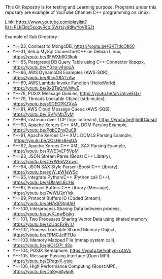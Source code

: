This Git Repostry is for testing and Learning purpose. Programs under this reposary are example of YouTube Channel C++ programming on Linux.

Link: https://www.youtube.com/playlist?list=PLkEldc5soqvRcoiSViztJy9dlwYoV8S2t

Example of Sub Directory :

* YH-23, Connect to MongoDB,                        https://youtu.be/GKTItIcOb60
* YH-31, Setup MySql Connector/C++ on Debian Linux, https://youtu.be/6FWXh6O3knk
* YH-65, Postgresql DB Query Table using C++ Connector libpqxx, https://youtu.be/Y04aiv4opoA
* YH-66, AWS DynamoDB Examples (AWS-SDK), https://youtu.be/8tcvG8ATzAw
* YH-69, AWS Lambda Invoke Function (HelloWorld), https://youtu.be/8x8TeQmVWwE
* YH-78, POSIX Message Queues,                      https://youtu.be/xNUdIveEQxI
* YH-79,  Threads Lockable Object (std::mutex),      https://youtu.be/s9DEOPKZXxA
* YH-81, AWS Cloud Message Queue (AWS-SQS),         https://youtu.be/iSVfyMb7ivM
* YH-86,  iostream over TCP (tcp::iostream),        https://youtu.be/fjld6D4nspI
* YH-90,  Apache Xerces C++ XML DOM Parsing Example,         https://youtu.be/PgbCZnyDu08
* YH-91,  Apache Xerces C++ XML DOMLS Parsing Example,           https://youtu.be/zOsHns6esUA
* YH-92,  Apache Xerces C++ XML SAX Parsing Example,             https://youtu.be/RWE3vEP5VpM
* YH-93, JSON Stream Parse (Boost C++ Library),     https://youtu.be/CFrW6pVXnwo
* YH-94, JSON SAX Style Parser (Boost C++ Library), https://youtu.be/sgW_pW1aWSc
* YH-95, Integrate Python/C++ (Python call C++),    https://youtu.be/sUIsaVc6UHs
* YH-97,  Protocol Buffers C++ Library (Message),    https://youtu.be/7wWjJ2eYixk
* YH-99,  Protocol Buffers IO (Coded Stream),        https://youtu.be/aHAdl7BqdA0
* YH-100, Interprocess Sharing Data between process, https://youtu.be/uyKLnwBjskg
* YH-101, Two Processes Sharing Vector Data using shared memory, https://youtu.be/scUqcEx9vIU
* YH-102, Process Lockable Shared Memory Object,     https://youtu.be/FPMCJeIFFUo
* YH-103, Memory Mapped File (mmap system call),     https://youtu.be/piCsO7t_48o
* YH-104, POSIX Semaphore,                           https://youtu.be/vqhyp-x4hVc
* YH-105, Message Passing Interface (Open MPI),      https://youtu.be/EPoqvK_ytxo
* YH-106, High Performance Computing (Boost.MPI),    https://youtu.be/DaSygiAykp8
